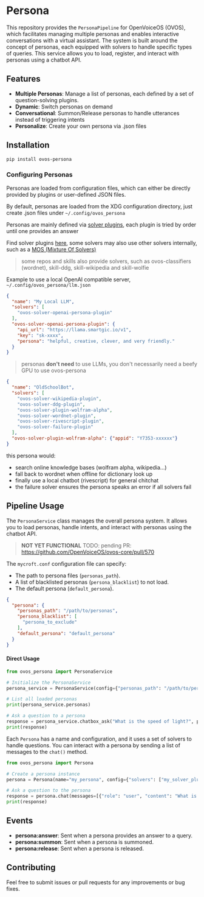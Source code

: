 # Persona

This repository provides the `PersonaPipeline` for OpenVoiceOS (OVOS), which facilitates managing multiple personas and enables interactive conversations with a virtual assistant. The system is built around the concept of personas, each equipped with solvers to handle specific types of queries. This service allows you to load, register, and interact with personas using a chatbot API.

## Features

- **Multiple Personas**: Manage a list of personas, each defined by a set of question-solving plugins.
- **Dynamic**: Switch personas on demand
- **Conversational**: Summon/Release personas to handle utterances instead of triggering intents
- **Personalize**: Create your own persona via .json files


## Installation

```bash
pip install ovos-persona
```

### Configuring Personas

Personas are loaded from configuration files, which can either be directly provided by plugins or user-defined JSON files. 

By default, personas are loaded from the XDG configuration directory, just create .json files under `~/.config/ovos_persona`

Personas are mainly defined via [solver plugins](https://openvoiceos.github.io/ovos-technical-manual/solvers/), each plugin is tried by order until one provides an answer

Find solver plugins [here](https://github.com/OpenVoiceOS?q=solver&type=all), some solvers may also use other solvers internally, such as a [MOS (Mixture Of Solvers)](https://github.com/TigreGotico/ovos-MoS)

> some repos and skills also provide solvers, such as ovos-classifiers (wordnet), skill-ddg, skill-wikipedia and skill-wolfie

Example to use a local OpenAI compatible server, `~/.config/ovos_persona/llm.json`

```json
{
  "name": "My Local LLM",
  "solvers": [
    "ovos-solver-openai-persona-plugin"
  ],
  "ovos-solver-openai-persona-plugin": {
    "api_url": "https://llama.smartgic.io/v1",
    "key": "sk-xxxx",
    "persona": "helpful, creative, clever, and very friendly."
  }
}
```
> personas **don't need** to use LLMs, you don't necessarily need a beefy GPU to use ovos-persona

```json
{
  "name": "OldSchoolBot",
  "solvers": [
    "ovos-solver-wikipedia-plugin",
    "ovos-solver-ddg-plugin",
    "ovos-solver-plugin-wolfram-alpha",
    "ovos-solver-wordnet-plugin",
    "ovos-solver-rivescript-plugin",
    "ovos-solver-failure-plugin"
  ],
  "ovos-solver-plugin-wolfram-alpha": {"appid": "Y7353-xxxxxx"}
}
```

this persona would:
- search online knowledge bases (wolfram alpha, wikipedia...)
- fall back to wordnet when offline for dictionary look up
- finally use a local chatbot (rivescript) for general chitchat
- the failure solver ensures the persona speaks an error if all solvers fail

## Pipeline Usage

The `PersonaService` class manages the overall persona system. It allows you to load personas, handle intents, and interact with personas using the chatbot API.

> **NOT YET FUNCTIONAL** TODO: pending PR: https://github.com/OpenVoiceOS/ovos-core/pull/570

The `mycroft.conf` configuration file can specify:
- The path to persona files (`personas_path`).
- A list of blacklisted personas (`persona_blacklist`) to not load.
- The default persona (`default_persona`).

```json
{
  "persona": {
    "personas_path": "/path/to/personas",
    "persona_blacklist": [
      "persona_to_exclude"
    ],
    "default_persona": "default_persona"
  }
}
```

#### Direct Usage

```python
from ovos_persona import PersonaService

# Initialize the PersonaService
persona_service = PersonaService(config={"personas_path": "/path/to/personas"})

# List all loaded personas
print(persona_service.personas)

# Ask a question to a persona
response = persona_service.chatbox_ask("What is the speed of light?", persona="my_persona")
print(response)
```

Each `Persona` has a name and configuration, and it uses a set of solvers to handle questions. You can interact with a persona by sending a list of messages to the `chat()` method.

```python
from ovos_persona import Persona

# Create a persona instance
persona = Persona(name="my_persona", config={"solvers": ["my_solver_plugin"]})

# Ask a question to the persona
response = persona.chat(messages=[{"role": "user", "content": "What is the capital of France?"}])
print(response)
```

## Events

- **persona:answer**: Sent when a persona provides an answer to a query.
- **persona:summon**: Sent when a persona is summoned.
- **persona:release**: Sent when a persona is released.


## Contributing

Feel free to submit issues or pull requests for any improvements or bug fixes.
